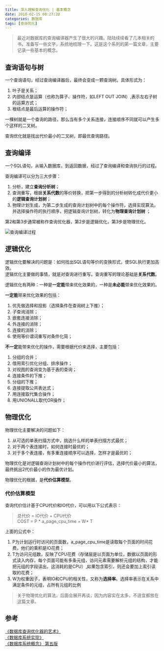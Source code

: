 ```yaml
---
title: 深入理解查询优化 | 基本概念
date: 2018-02-15 00:27:20
categories: 数据库
tags: [查询优化]
---
```


> 最近对数据库的查询编译器产生了很大的兴趣。陆陆续续看了几本相关的书，准备写一些文字，系统地梳理一下。这是这个系列的第一篇文章，主要记录一些基本的概念。

<!-- more -->

## 查询语句与树

一个查询语句，经过查询编译器后，最终会变成一颗查询树。具体形式为：

1. 叶子是关系；  
2. 内部结点是运算（也称为算子、操作符，如LEFT OUT JOIN）,表示左右子树的运算方式；  
3. 根结点是最后运算的操作符；  

一棵树就是一个查询的路径，那么当有多个关系连接，连接顺序不同就可以产生多个这样的二叉树。  

查询优化就是找出代价最小的二叉树，即最优查询路径。



## 查询编译

一个SQL语句，从输入数据库，到返回数据，经过了查询编译和查询执行的过程。

查询编译可以分为三大步骤：  

1. 分析，建立**查询分析树**；  
2. 查询重写，根据**关系代数**的等价转换，把第一步得到的分析树转化成代价更小的**逻辑查询计划树**；  
3. 物理计划生成，为第二步生成的查询计划树中的每个操作符，选择实现算法，并选择操作符的执行顺序，把逻辑查询计划树，转化为**物理查询计划树** ；  

第2和第3步通常被称作查询优化器，第2步是逻辑优化，第3步是物理优化。

![查询编译过程](https://wx2.sinaimg.cn/mw690/857afa84ly1foh8wx580wj20eu0cfmxd.jpg)

## 逻辑优化

逻辑优化要解决的问题是：如何找出SQL语句等价的变换形式，使SQL执行更加高效。  
逻辑优化主要做的事情，就是对查询进行重写。查询重写的理论基础是**关系代数**。  

逻辑优化有两种：一种是**一定能**带来优化效果的，一种是**未必能**带来优化效果的。

**一定能**带来优化效果的包括：

1. 优先做选择和投影（选择条件在查询树上下推）；
2. 子查询消除；
3. 嵌套连接消除；
4. 外连接的消除；
5. 连接的消除；
6. 使用等价谓词重写对条件化简；

**不一定**能带来优化的操作，需要根据代价来选择，主要包括：

1. 分组的合并；
2. 借用索引优化分组、排序操作；
3. 对视图的查询变为基于表的查询；
4. 连接条件的下推；
5. 分组的下推；
6. 连接提取公共表达式；
7. 用连接取代集合操作；
8. 用UNIONALL取代OR操作；

## 物理优化

物理优化主要解决的问题如下：

1. 从可选的单表扫描方式中，挑选什么样的单表扫描方式最优；
2. 对于两个表连接时，如何连接时最优的；
3. 对于多个表连接，有多重连接顺序可以选择，怎样才是最优的；

物理优化是对逻辑查询计划树中的每个操作代价进行评估，选择代价最小的算法，最终挑出2代价最小的作为最优计划。

物理优化的根据，是**代价估算模型**。

### 代价估算模型

查询代价估计基于CPU代价和IO代价，可以用以下公式表示：  
>总代价 =  IO代价 + CPU代价  
COST = P * a_page_cpu_time + W* T  

上面的公式中：  

1. P为计划运行时访问的页面数，a_page_cpu_time是读取每个页面的时间花费，他们的乘积是IO花费；
2. T为访问元组数，反映了CPU花费（存储层是以页面为单位，数据以页面的形式读入内存，每个页面可能有多条元组，访问元素需要解析元组的结构，才能把元组的字段读出，这消耗的是CPU）,如果包含索引，则还会要加上索引读取的花费；
3. W为权重因子，表明IO和CPU的相关性，又称为**选择率**。选择率表示在关系中满足条件的元组，占所有元组的比例

>关于物理优化的算法，后面会展开再谈，因为内容实在太多，不适宜都放在这篇文章。

## 参考

 [《数据库查询优化器的艺术》](https://book.douban.com/subject/25815707/ "《数据库查询优化器的艺术》")  
 [《数据库系统实现》 ](https://book.douban.com/subject/25815707/ "《数据库系统实现》 ")  
 [《数据库系统概念》 第五版](https://book.douban.com/subject/1929984/ "《数据库系统概念》 第五版")  
